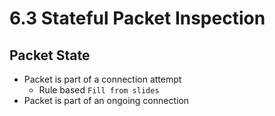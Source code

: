 # 6.3 Stateful Packet Inspection
## Packet State
- Packet is part of a connection attempt
	- Rule based `Fill from slides`
- Packet is part of an ongoing connection

